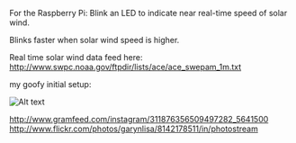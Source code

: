For the Raspberry Pi: Blink an LED to indicate near real-time speed of solar wind.

Blinks faster when solar wind speed is higher. 

Real time solar wind data feed here: http://www.swpc.noaa.gov/ftpdir/lists/ace/ace_swepam_1m.txt

my goofy initial setup:

![Alt text](http://distilleryimage2.s3.amazonaws.com/17fae6a420b811e28ac522000a9f141e_7.jpg)

http://www.gramfeed.com/instagram/311876356509497282_5641500
http://www.flickr.com/photos/garynlisa/8142178511/in/photostream
